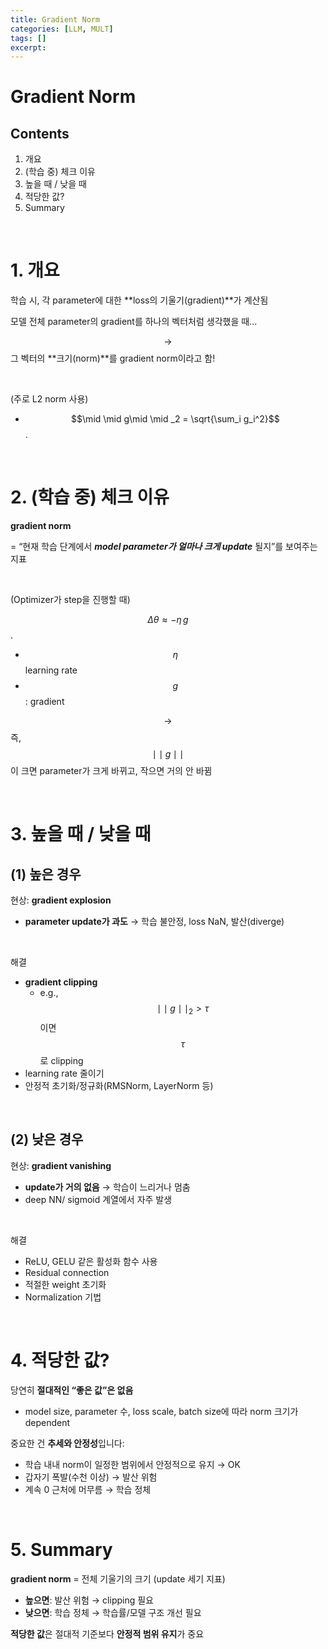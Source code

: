 ```yaml
---
title: Gradient Norm
categories: [LLM, MULT]
tags: []
excerpt: 
---
```


<script src="https://cdn.mathjax.org/mathjax/latest/MathJax.js?config=TeX-AMS-MML_HTMLorMML" type="text/javascript"></script>

# Gradient Norm

## Contents

1. 개요
2. (학습 중) 체크 이유
3. 높을 때 / 낮을 때 
4. 적당한 값?
5. Summary

<br>

# 1. 개요

학습 시, 각 parameter에 대한 **loss의 기울기(gradient)**가 계산됨

모델 전체 parameter의 gradient를 하나의 벡터처럼 생각했을 때...

$$\rightarrow$$  그 벡터의 **크기(norm)**를 gradient norm이라고 함!

<br>

(주로 L2 norm 사용)

- $$\mid \mid g\mid \mid _2 = \sqrt{\sum_i g_i^2}$$.

<br>

# 2. (학습 중) 체크 이유

**gradient norm**

= “현재 학습 단계에서 ***model parameter가 얼마나 크게 update*** 될지”를 보여주는 지표

<br>

(Optimizer가 step을 진행할 때)

$$\Delta \theta \approx - \eta \, g$$.

- $$\eta$$ learning rate
- $$g$$: gradient

$$\rightarrow$$ 즉, $$\mid \mid g\mid \mid$$ 이 크면 parameter가 크게 바뀌고, 작으면 거의 안 바뀜

<br>

# 3. 높을 때 / 낮을 때 

## (1) 높은 경우

현상: **gradient explosion**

- **parameter update가 과도** → 학습 불안정, loss NaN, 발산(diverge)

<br>

해결

- **gradient clipping** 
  - e.g., $$\mid \mid g\mid \mid _2 > \tau$$이면 $$\tau$$로 clipping
- learning rate 줄이기
- 안정적 초기화/정규화(RMSNorm, LayerNorm 등)

<br>

## (2) 낮은 경우

현상: **gradient vanishing**

- **update가 거의 없음** → 학습이 느리거나 멈춤
- deep NN/ sigmoid 계열에서 자주 발생

<br>

해결

- ReLU, GELU 같은 활성화 함수 사용
- Residual connection
- 적절한 weight 초기화
- Normalization 기법

<br>

# 4. 적당한 값?

당연히 **절대적인 “좋은 값”은 없음**

- model size, parameter 수, loss scale, batch size에 따라 norm 크기가 dependent

중요한 건 **추세와 안정성**입니다:

- 학습 내내 norm이 일정한 범위에서 안정적으로 유지 → OK
- 갑자기 폭발(수천 이상) → 발산 위험
- 계속 0 근처에 머무름 → 학습 정체

<br>

# 5. Summary

**gradient norm** = 전체 기울기의 크기 (update 세기 지표)

- **높으면**: 발산 위험 → clipping 필요
- **낮으면**: 학습 정체 → 학습률/모델 구조 개선 필요

**적당한 값**은 절대적 기준보다 **안정적 범위 유지**가 중요

